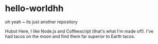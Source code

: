 # hello-worldhh
oh yeah ~ its just another repository

Hubot Here, I like Node.js and Coffeescript (that's what I'm made of!).
I've had tacos on the moon and find them far superior to Earth tacos.

